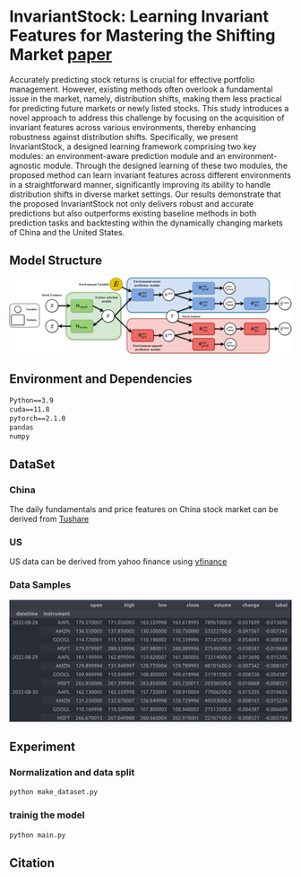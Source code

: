# InvariantStock: Learning Invariant Features for Mastering the Shifting Market [paper](https://openreview.net/pdf?id=dtNEvUOZmA)
Accurately predicting stock returns is crucial for effective portfolio management. However, existing methods often overlook a fundamental issue in the market, namely, distribution shifts, making them less practical for predicting future markets or newly listed stocks. This study introduces a novel approach to address this challenge by focusing on the acquisition of invariant features across various environments, thereby enhancing robustness against distribution shifts. Specifically, we present InvariantStock, a designed learning framework comprising two key modules: an environment-aware prediction module and an environment-agnostic module. Through the designed learning of these two modules, the proposed method can learn invariant features across different environments in a straightforward manner, significantly improving its ability to handle distribution shifts in diverse market settings. Our results demonstrate that the proposed InvariantStock not only delivers robust and accurate predictions but also outperforms existing baseline methods in both prediction tasks and backtesting within the dynamically changing markets of China and the United States.

## Model Structure
![Alt Text](pic/inference_model.png)
## Environment and Dependencies
```
Python==3.9
cuda==11.8
pytorch==2.1.0
pandas
numpy
```

## DataSet
### China
The daily fundamentals and price features on China stock market can be derived from [Tushare](https://github.com/waditu/tushare)

### US
US data can be derived from yahoo finance using [yfinance](https://github.com/ranaroussi/yfinance)

### Data Samples
![alt text](pic/image.png)

## Experiment
### Normalization and data split
```sh
python make_dataset.py
```
### trainig the model
```sh
python main.py 
```
## Citation


